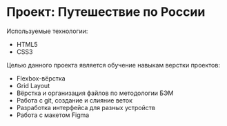 # Проект: Путешествие по России

Используемые технологии:

- HTML5
- CSS3

Целью данного проекта является обучение навыкам верстки проектов:

- Flexbox-вёрстка
- Grid Layout
- Вёрстка и организация файлов по методологии БЭМ
- Работа с git, создание и слияние веток
- Разработка интерфейса для разных устройств
- Работа с макетом Figma
